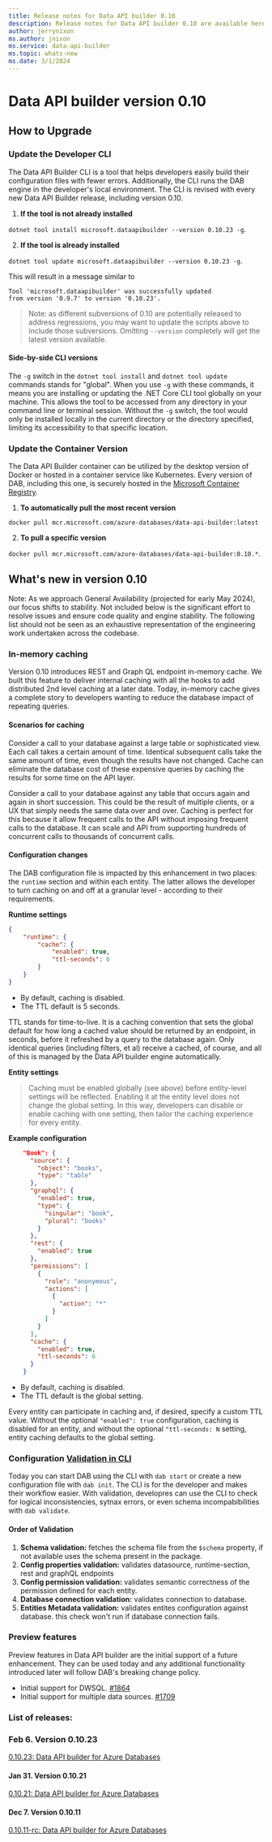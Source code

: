 ```yaml
---
title: Release notes for Data API builder 0.10
description: Release notes for Data API builder 0.10 are available here.
author: jerrynixon
ms.author: jnixon
ms.service: data-api-builder 
ms.topic: whats-new 
ms.date: 3/1/2024
---
```


# Data API builder version 0.10

## How to Upgrade 

### Update the Developer CLI

The Data API Builder CLI is a tool that helps developers easily build their configuration files with fewer errors. Additionally, the CLI runs the DAB engine in the developer's local environment. The CLI is revised with every new Data API Builder release, including version 0.10. 

1. **If the tool is not already installed**

`dotnet tool install microsoft.dataapibuilder --version 0.10.23 -g`.

2. **If the tool is already installed**

`dotnet tool update microsoft.dataapibuilder --version 0.10.23 -g`.

This will result in a message similar to 

````
Tool 'microsoft.dataapibuilder' was successfully updated
from version '0.9.7' to version '0.10.23'.
````

> Note: as different subversions of 0.10 are potentially released to address regressions, you may want to update the scripts above to include those subversions. Omitting `--version` completely will get the latest version available.

#### Side-by-side CLI versions

The `-g` switch in the `dotnet tool install` and `dotnet tool update` commands stands for "global". When you use `-g` with these commands, it means you are installing or updating the .NET Core CLI tool globally on your machine. This allows the tool to be accessed from any directory in your command line or terminal session. Without the `-g` switch, the tool would only be installed locally in the current directory or the directory specified, limiting its accessibility to that specific location.

### Update the Container Version

The Data API Builder container can be utilized by the desktop version of Docker or hosted in a container service like Kubernetes. Every version of DAB, including this one, is securely hosted in the [Microsoft Container Registry](https://aka.ms/dab/registry). 

1. **To automatically pull the most recent version**

`docker pull mcr.microsoft.com/azure-databases/data-api-builder:latest`

2. **To pull a specific version**

`docker pull mcr.microsoft.com/azure-databases/data-api-builder:0.10.*`.

## What's new in version 0.10

Note: As we approach General Availability (projected for early May 2024), our focus shifts to stability. Not included below is the significant effort to resolve issues and ensure code quality and engine stability. The following list should not be seen as an exhaustive representation of the engineering work undertaken across the codebase.

### In-memory caching

Version 0.10 introduces REST and Graph QL endpoint in-memory cache. We built this feature to deliver internal caching with all the hooks to add distributed 2nd level caching at a later date. Today, in-memory cache gives a complete story to developers wanting to reduce the database impact of repeating queries.

#### Scenarios for caching

Consider a call to your database against a large table or sophisticated view. Each call takes a certain amount of time. Identical subsequent calls take the same amount of time, even though the results have not changed. Cache can eliminate the database cost of these expensive queries by caching the results for some time on the API layer.

Consider a call to your database against any table that occurs again and again in short succession. This could be the result of multiple clients, or a UX that simply needs the same data over and over. Caching is perfect for this because it allow frequent calls to the API without imposing frequent calls to the database. It can scale and API from supporting hundreds of concurrent calls to thousands of concurrent calls.

#### Configuration changes

The DAB configuration file is impacted by this enhancement in two places: the `runtime` section and within each entity. The latter allows the developer to turn caching on and off at a granular level - according to their requirements.

**Runtime settings**

```json
{
    "runtime": {
        "cache": {
            "enabled": true,
            "ttl-seconds": 6
        }
    }
}
```

 - By default, caching is disabled.
 - The TTL default is 5 seconds.

TTL stands for time-to-live. It is a caching convention that sets the global default for how long a cached value should be returned by an endpoint, in seconds, before it refreshed by a query to the database again. Only identical queries (including filters, et al) receive a cached, of course, and all of this is managed by the Data API builder engine automatically.

**Entity settings**

> Caching must be enabled globally (see above) before entity-level settings will be reflected. Enabling it at the entity level does not change the global setting. In this way, developers can disable or enable caching with one setting, then tailor the caching experience for every entity. 

**Example configuration**
```json
    "Book": {
      "source": {
        "object": "books",
        "type": "table"
      },
      "graphql": {
        "enabled": true,
        "type": {
          "singular": "book",
          "plural": "books"
        }
      },
      "rest": {
        "enabled": true
      },
      "permissions": [
        {
          "role": "anonymous",
          "actions": [
            {
              "action": "*"
            }
          ]
        }
      ],
      "cache": {
        "enabled": true,
        "ttl-seconds": 6
      }
    }
``` 

 - By default, caching is disabled.
 - The TTL default is the global setting.

Every entity can participate in caching and, if desired, specify a custom TTL value. Without the optional `"enabled": true` configuration, caching is disabled for an entity, and without the optional `"ttl-seconds: N` setting, entity caching defaults to the global setting. 

### Configuration [Validation in CLI](https://github.com/Azure/data-api-builder/commit/e26d50717753272ca797c45c19e7aad6b6e52f91)

Today you can start DAB using the CLI with `dab start` or create a new configuration file with `dab init`. The CLI is for the developer and makes their workflow easier. With validation, developres can use the CLI to check for logical inconsistencies, sytnax errors, or even schema incompabibilities with `dab validate`.


#### Order of Validation
1. **Schema validation:** fetches the schema file from the `$schema`
property, if not available uses the schema present in the package.
2. **Config properties validation:** validates datasource,
runtime-section, rest and graphQL endpoints
3. **Config permission validation:** validates semantic correctness of
the permission defined for each entity.
4. **Database connection validation:** validates connection to database.
5. **Entities Metadata validation:** validates entites configuration
against database. this check won't run if database connection fails.

### Preview features

Preview features in Data API builder are the initial support of a future enhancement. They can be used today and any additional functionality introduced later will follow DAB's breaking change policy. 

- Initial support for DWSQL. [#1864](https://github.com/Azure/data-api-builder/pull/1864)
- Initial support for multiple data sources. [#1709](https://github.com/Azure/data-api-builder/pull/1709)

### List of releases:

### Feb 6. Version 0.10.23
[0.10.23: Data API builder for Azure Databases](https://github.com/Azure/data-api-builder/releases/tag/v0.10.23)

#### Jan 31. Version 0.10.21

[0.10.21: Data API builder for Azure Databases](https://github.com/Azure/data-api-builder/releases/tag/v0.10.21)

#### Dec 7. Version 0.10.11

[0.10.11-rc: Data API builder for Azure Databases](https://github.com/Azure/data-api-builder/releases/tag/v0.10.11-rc)